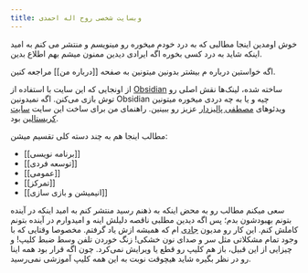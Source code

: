 ```yaml
---
title: وبسایت شخصی روح اله احمدی
---
```


خوش اومدین
اینجا مطالبی که به درد خودم میخوره رو مینویسم و منتشر می کنم به امید اینکه شاید به درد کسی بخوره
اگه ایرادی دیدین ممنون میشم بهم اطلاع بدین.

اگه خواستین درباره م بیشتر بدونین میتونین به صفحه [[درباره من]] مراجعه کنین.


از اونجایی که این سایت با استفاده از [Obsidian](https://obsidian.md/) ساخته شده، لینک‌ها نقش اصلی رو توش بازی می‌کنن. اگه نمیدونین Obsidian چیه و یا به چه دردی میخوره میتونین ویدئوهای [مصطفی پالیزدار](https://www.youtube.com/@mdotpali/videos) عزیز رو ببینین. 
راهنمای من برای ساخت این سایت  [سایت کریستالین](https://blog.eledah.ir/) بود.

مطالب اینجا هم به چند دسته کلی تقسیم میشن:
- [[برنامه نویسی]]
- [[توسعه فردی]]
- [[عمومی]]
- [[تمرکز]]
- [[انیمیشن و بازی سازی]]


سعی میکنم مطالب رو به محض اینکه به ذهنم رسید منتشر کنم به امید اینکه در آینده بتونم بهبودشون بدم؛ پس اگه دیدین مطلبی ناقصه دلیلش اینه و امیدوارم در آینده بتونم کاملش کنم. این کار رو مدیون [جادی](https://jadi.net/) ام که همیشه ازش یاد گرفتم. مخصوصا وقتایی که با وجود تمام مشکلاتی مثل سر و صدای نون خشکی! زنگ خوردن تلفن وسط ضبط کلیپ! و چیزایی از این قبیل، باز هم کلیپ رو قطع یا ویرایش نمی‌کرد. چون اگه قرار بود همه اینا رو در نظر بگیره شاید هیچوقت نوبت به این همه کلیپ آموزشی نمی‌رسید.




